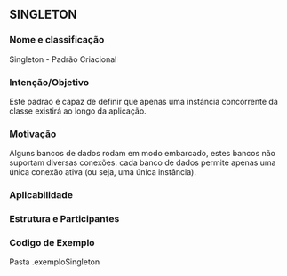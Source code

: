 ## SINGLETON

### Nome e classificação

Singleton - Padrão Criacional

### Intenção/Objetivo

Este padrao é capaz de definir que apenas uma instância concorrente da classe existirá ao longo da aplicação.

### Motivação

Alguns bancos de dados rodam em modo embarcado, estes bancos não suportam diversas 
conexões: cada banco de dados permite apenas uma única conexão ativa (ou seja, uma única instância).

### Aplicabilidade


### Estrutura e Participantes


### Codigo de Exemplo

Pasta .exemploSingleton
